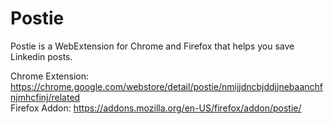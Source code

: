 # Postie
Postie is a WebExtension for Chrome and Firefox that helps you save Linkedin posts.

Chrome Extension: https://chrome.google.com/webstore/detail/postie/nmijjdncbjddjjnebaanchfnjmhcfinj/related
<br/>
Firefox Addon: https://addons.mozilla.org/en-US/firefox/addon/postie/
